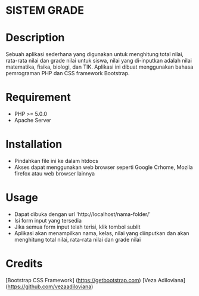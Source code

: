 # SISTEM GRADE

# Description
Sebuah aplikasi sederhana yang digunakan untuk menghitung total nilai, rata-rata nilai dan grade nilai untuk siswa, nilai yang di-inputkan adalah nilai matematika, fisika, biologi, dan TIK.
Aplikasi ini dibuat menggunakan bahasa pemrograman PHP dan CSS framework Bootstrap.

# Requirement
- PHP >= 5.0.0
- Apache Server

# Installation
- Pindahkan file ini ke dalam htdocs
- Akses dapat menggunakan web browser seperti Google Crhome, Mozila firefox atau web browser lainnya


# Usage
- Dapat dibuka dengan url 'http://localhost/nama-folder/'
- Isi form input yang tersedia
- Jika semua form input telah terisi, klik tombol sublit
- Aplikasi akan menampilkan nama, kelas, nilai yang diinputkan dan akan menghitung total nilai, rata-rata nilai dan grade nilai

# Credits 
[Bootstrap CSS Framework] (https://getbootstrap.com)
[Veza Adiloviana] (https://github.com/vezaadiloviana)